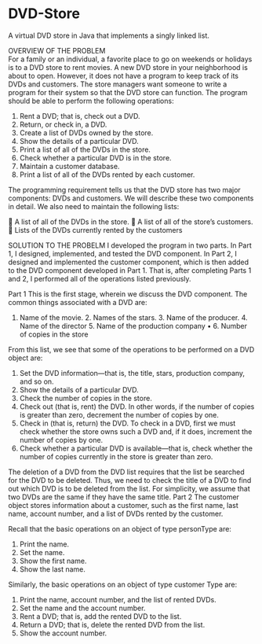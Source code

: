 # DVD-Store
A virtual DVD store in Java that implements a singly linked list.

OVERVIEW OF THE PROBLEM                  
For a family or an individual, a favorite place to go on weekends or holidays is to a DVD store to rent movies. 
A new DVD store in your neighborhood is about to open. However, it does not have a program to keep track of its DVDs and customers. The store managers want someone to write a program for their system so that the DVD store can function. The program should be able to perform the following operations:

1. Rent a DVD; that is, check out a DVD. 
2. Return, or check in, a DVD. 
3. Create a list of DVDs owned by the store. 
4. Show the details of a particular DVD. 
5. Print a list of all of the DVDs in the store.
6. Check whether a particular DVD is in the store. 
7. Maintain a customer database. 
8. Print a list of all of the DVDs rented by each customer.

The programming requirement tells us that the DVD store has two major components: DVDs and customers. We will describe these two components in detail. We also need to maintain the following lists:

 A list of all of the DVDs in the store. 
 A list of all of the store’s customers.
 Lists of the DVDs currently rented by the customers


SOLUTION TO THE PROBELM
I developed the program in two parts. 
In Part 1, I designed, implemented, and tested the DVD component. 
In Part 2, I designed and implemented the customer component, which is then added to the DVD component developed in Part 1. 
That is, after completing Parts 1 and 2, I performed all of the operations listed previously.

Part 1
This is the first stage, wherein we discuss the DVD component. 
The common things associated with a DVD are:
1. Name of the movie. 2. Names of the stars. 3. Name of the producer. 4. Name of the director 5. Name of the production company •  6. Number of copies in the store

From this list, we see that some of the operations to be performed on a DVD object are: 
1. Set the DVD information—that is, the title, stars, production company, and so on. 
2. Show the details of a particular DVD.
3. Check the number of copies in the store.
4. Check out (that is, rent) the DVD. In other words, if the number of copies is greater than
zero, decrement the number of copies by one.
5. Check in (that is, return) the DVD. To check in a DVD, first we must check whether the store owns such a DVD and, if it does, increment the number of copies by one.
6. Check whether a particular DVD is available—that is, check whether the number of copies currently in the store is greater than zero.

The deletion of a DVD from the DVD list requires that the list be searched for the DVD to be deleted. Thus, we need to check the title of a DVD to find out which DVD is to be deleted from the list. For simplicity, we assume that two DVDs are the same if they have the same title. Part 2
The customer object stores information about a customer, such as the first name, last name, account number, and a list of DVDs rented by the customer.

Recall that the basic operations on an object of type personType are: 
1. Print the name.  
2. Set the name. 
3. Show the first name.  
4. Show the last name. 

Similarly, the basic operations on an object of type customer Type are: 
1. Print the name, account number, and the list of rented DVDs. 
2. Set the name and the account number.
3. Rent a DVD; that is, add the rented DVD to the list.
4. Return a DVD; that is, delete the rented DVD from the list.
5. Show the account number.
